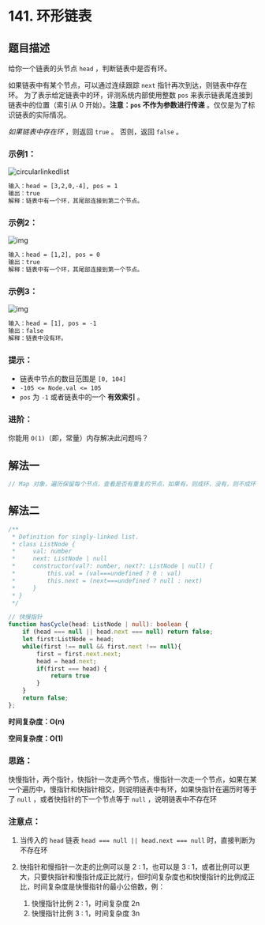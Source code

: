 # 141. 环形链表

## 题目描述

给你一个链表的头节点 `head` ，判断链表中是否有环。

如果链表中有某个节点，可以通过连续跟踪 `next` 指针再次到达，则链表中存在环。 为了表示给定链表中的环，评测系统内部使用整数 `pos` 来表示链表尾连接到链表中的位置（索引从 0 开始）。**注意：`pos` 不作为参数进行传递** 。仅仅是为了标识链表的实际情况。

*如果链表中存在环* ，则返回 `true` 。 否则，返回 `false` 。

### 示例1：

![circularlinkedlist](https://images-1305186932.cos.ap-beijing.myqcloud.com/images/202305141756731.png)

```txt
输入：head = [3,2,0,-4], pos = 1
输出：true
解释：链表中有一个环，其尾部连接到第二个节点。
```

### 示例2：

![img](https://images-1305186932.cos.ap-beijing.myqcloud.com/images/202305141757399.png)

```txt
输入：head = [1,2], pos = 0
输出：true
解释：链表中有一个环，其尾部连接到第一个节点。
```

### 示例3：

![img](https://images-1305186932.cos.ap-beijing.myqcloud.com/images/202305141757758.png)

```txt
输入：head = [1], pos = -1
输出：false
解释：链表中没有环。
```

### 提示：

-   链表中节点的数目范围是 `[0, 104]`
-   `-105 <= Node.val <= 105`
-   `pos` 为 `-1` 或者链表中的一个 **有效索引** 。

### 进阶：

你能用 `O(1)`（即，常量）内存解决此问题吗？



## 解法一

```typescript
// Map 对象，遍历保留每个节点，查看是否有重复的节点，如果有，则成环，没有，则不成环
```

## 解法二

```typescript
/**
 * Definition for singly-linked list.
 * class ListNode {
 *     val: number
 *     next: ListNode | null
 *     constructor(val?: number, next?: ListNode | null) {
 *         this.val = (val===undefined ? 0 : val)
 *         this.next = (next===undefined ? null : next)
 *     }
 * }
 */

// 快慢指针
function hasCycle(head: ListNode | null): boolean {
    if (head === null || head.next === null) return false;
    let first:ListNode = head;
    while(first !== null && first.next !== null){
        first = first.next.next;
        head = head.next;
        if(first === head) {
            return true
        }
    }
    return false;
};
```

**时间复杂度：O(n)**

**空间复杂度：O(1)**

### 思路：

快慢指针，两个指针，快指针一次走两个节点，慢指针一次走一个节点，如果在某一个遍历中，慢指针和快指针相交，则说明链表中有环，如果快指针在遍历时等于了 `null` ，或者快指针的下一个节点等于 `null` ，说明链表中不存在环

### 注意点：

1.   当传入的 `head` 链表 `head === null || head.next === null` 时，直接判断为不存在环

2.   快指针和慢指针一次走的比例可以是 2 : 1，也可以是 3 : 1，或者比例可以更大，只要快指针和慢指针成正比就行，但时间复杂度也和快慢指针的比例成正比，时间复杂度是快慢指针的最小公倍数，例：
     1.   快慢指针比例 2 : 1，时间复杂度 2n
     2.   快慢指针比例 3 : 1，时间复杂度 3n
